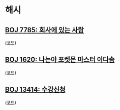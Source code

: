 # 해시

## [BOJ 7785: 회사에 있는 사람](https://www.acmicpc.net/problem/7785)
[(코드)](https://github.com/DJ-archive/Algorithm-DataStructure/blob/main/0minyoung0/algorithm/21_해시/Boj7785.java)

## [BOJ 1620: 나는야 포켓몬 마스터 이다솜](https://www.acmicpc.net/problem/1620)
[(코드)](https://github.com/DJ-archive/Algorithm-DataStructure/blob/main/0minyoung0/algorithm/21_해시/Boj1620.java)

## [BOJ 13414: 수강신청](https://www.acmicpc.net/problem/13414)
[(코드)](https://github.com/DJ-archive/Algorithm-DataStructure/blob/main/0minyoung0/algorithm/21_해시/Boj13414.java)